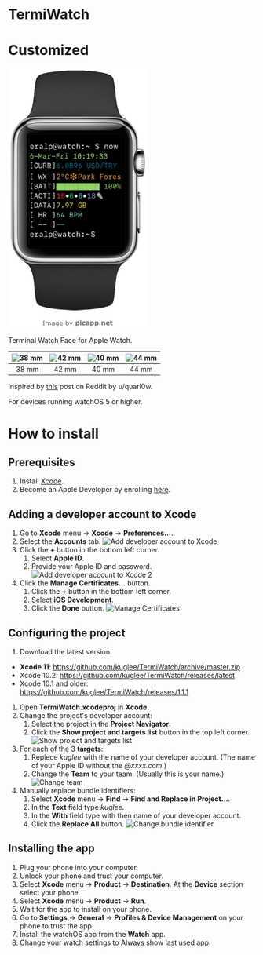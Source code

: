 # TermiWatch


# Customized

![New](Screenshots/custom.png)

Terminal Watch Face for Apple Watch.

| ![38 mm](Screenshots/38mm.png) | ![42 mm](Screenshots/42mm.png) | ![40 mm](Screenshots/40mm.png) | ![44 mm](Screenshots/44mm.png) |
| :---: | :---: | :---: | :--: |
| 38 mm | 42 mm | 40 mm | 44 mm|

Inspired by [this](https://www.reddit.com/r/unixporn/comments/9ndo8o/oc_always_keep_some_terminal_with_you/) post on Reddit by u/quarl0w.

For devices running watchOS 5 or higher.


# How to install

## Prerequisites
  1. Install [Xcode](https://itunes.apple.com/app/xcode/id497799835).
  1. Become an Apple Developer by enrolling [here](https://developer.apple.com/programs/enroll/).

## Adding a developer account to Xcode
  1. Go to **Xcode** menu -> **Xcode** -> **Preferences…**.
  1. Select the **Accounts** tab.
  ![Add developer account to Xcode](Screenshots/Add_develper_account_to_xcode.png)
  1. Click the **+** button in the bottom left corner.
      1. Select **Apple ID**.
      1. Provide your Apple ID and password.
  ![Add developer account to Xcode 2](Screenshots/Add_develper_account_to_xcode_2.png)
  1. Click the **Manage Certificates…** button.
      1. Click the **+** button in the bottom left corner.
      1. Select **iOS Development**.
      1. Click the **Done** button.
  ![Manage Certificates](Screenshots/Manage_certificates.png)

## Configuring the project
  1. Download the latest version:
  - **Xcode 11**: https://github.com/kuglee/TermiWatch/archive/master.zip
  - Xcode 10.2: https://github.com/kuglee/TermiWatch/releases/latest  
  - Xcode 10.1 and older: https://github.com/kuglee/TermiWatch/releases/1.1.1
  1. Open **TermiWatch.xcodeproj** in **Xcode**.
  1. Change the project's developer account:
      1. Select the project in the **Project Navigator**.
      1. Click the **Show project and targets list** button in the top left corner.
  ![Show project and targets list](Screenshots/Show_project_and_targets_list.png)
  1. For each of the 3 **targets**:
      1. Replece *kuglee* with the name of your developer account. (The name of your Apple ID without the *@xxxx.com*.)
      1. Change the **Team** to your team. (Usually this is your name.)
  ![Change team](Screenshots/Change_team.png)
  1. Manually replace bundle identifiers:
      1. Select **Xcode** menu -> **Find** -> **Find and Replace in Project…**.
      1. In the **Text** field type *kuglee*.
      1. In the **With** field type with then name of your developer account.
      1. Click the **Replace All** button.
  ![Change bundle identifier](Screenshots/Change_bundle_identifier.png)


## Installing the app
  1. Plug your phone into your computer.
  1. Unlock your phone and trust your computer.
  1. Select **Xcode** menu -> **Product** -> **Destination**. At the **Device** section select your phone.
  1. Select **Xcode** menu -> **Product** -> **Run**.
  1. Wait for the app to install on your phone.
  1. Go to **Settings** -> **General** -> **Profiles & Device Management** on your phone to trust the app.
  1. Install the watchOS app from the **Watch** app.
  1. Change your watch settings to Always show last used app.